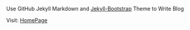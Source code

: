 Use GitHub Jekyll Markdown and [Jekyll-Bootstrap](http://jekyllbootstrap.com) Theme to Write Blog

Visit: [HomePage](https://damonliu.github.io)